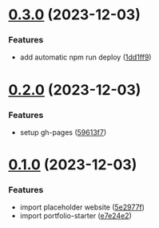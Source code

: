 # [0.3.0](https://github.com/giacomofeltrin/website/compare/v0.2.0...v0.3.0) (2023-12-03)


### Features

* add automatic npm run deploy ([1dd1ff9](https://github.com/giacomofeltrin/website/commit/1dd1ff915a4ca893cc27c6b4701931b0d9e27d47))



# [0.2.0](https://github.com/giacomofeltrin/website/compare/v0.1.0...v0.2.0) (2023-12-03)


### Features

* setup gh-pages ([59613f7](https://github.com/giacomofeltrin/website/commit/59613f7bd6960f5fe3a12aa88fa5a29ac8871f56))



# [0.1.0](https://github.com/giacomofeltrin/website/compare/e7e24e2c8f1346c64d4649d1405b5dca44153067...v0.1.0) (2023-12-03)


### Features

* import placeholder website ([5e2977f](https://github.com/giacomofeltrin/website/commit/5e2977f3359ef6dacd86fe9a6b079b4d9ee34f1f))
* import portfolio-starter ([e7e24e2](https://github.com/giacomofeltrin/website/commit/e7e24e2c8f1346c64d4649d1405b5dca44153067))



